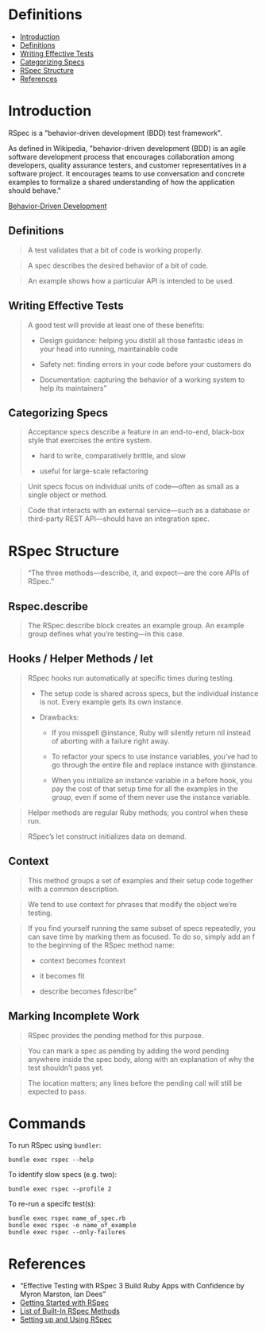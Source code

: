 # Definitions
- [Introduction](#Introduction)
- [Definitions](##Definitions)
- [Writing Effective Tests](##Writing-Effective-Tests)
- [Categorizing Specs](##Categorizing-Specs)
- [RSpec Structure](#RSpec-Structure)
- [References](#References)

# Introduction

RSpec is a "behavior-driven development (BDD) test framework".

As defined in Wikipedia, "behavior-driven development (BDD) is an agile software development process that encourages collaboration among developers, quality assurance testers, and customer representatives in a software project. It encourages teams to use conversation and concrete examples to formalize a shared understanding of how the application should behave."

[Behavior-Driven Development](https://en.wikipedia.org/wiki/Behavior-driven_development)

## Definitions
> A test validates that a bit of code is working properly.

> A spec describes the desired behavior of a bit of code.

> An example shows how a particular API is intended to be used.

## Writing Effective Tests
> A good test will provide at least one of these benefits:
> 
> - Design guidance: helping you distill all those fantastic 
> ideas in your head into running, maintainable code
>
> - Safety net: finding errors in your code before your customers do
>
> - Documentation: capturing the behavior of a working system to help its maintainers”

## Categorizing Specs
> Acceptance specs describe a feature in an end-to-end, black-box style that exercises the entire system.
> 
> - hard to write, comparatively brittle, and slow
> 
> - useful for large-scale refactoring

> Unit specs focus on individual units of code—often as small as a single object or method.

> Code that interacts with an external service—such as a database or third-party REST API—should have an integration spec.

# RSpec Structure

> “The three methods—describe, it, and expect—are the core APIs of RSpec.”

## Rspec.describe
> The RSpec.describe block creates an example group. An example group defines what you’re testing—in this case. 

## Hooks / Helper Methods / let

> RSpec hooks run automatically at specific times during testing.
>
> - The setup code is shared across specs, but the individual instance is not. Every example gets its own instance.
> 
> - Drawbacks:
> 
>   -  If you misspell @instance, Ruby will silently return nil instead of aborting with a failure right away.
>
>   - To refactor your specs to use instance variables, you’ve had to go through the entire file and replace instance with @instance.
>
>   - When you initialize an instance variable in a before hook, you pay the cost of that setup time for all the examples in the group, even if some of them never use the instance variable.

> Helper methods are regular Ruby methods; you control when these run.

> RSpec’s let construct initializes data on demand.

## Context

> This method groups a set of examples and their setup code together with a common description.

> We tend to use context for phrases that modify the object we’re testing.

> If you find yourself running the same subset of specs repeatedly, you can save time by marking them as focused. To do so, simply add an f to the beginning of the RSpec method name:
> 
>  - context becomes fcontext
>
>  - it becomes fit
>
>  - describe becomes fdescribe”

## Marking Incomplete Work

> RSpec provides the pending method for this purpose. 

> You can mark a spec as pending by adding the word pending anywhere inside the spec body, along with an explanation of why the test shouldn’t pass yet. 

> The location matters; any lines before the pending call will still be expected to pass.

# Commands

To run RSpec using `bundler`:

```
bundle exec rspec --help
```

To identify slow specs (e.g. two):

```
bundle exec rspec --profile 2
```

To re-run a specifc test(s):

```
bundle exec rspec name_of_spec.rb
bundle exec rspec -e name_of_example
bundle exec rspec --only-failures
```

# References

- “Effective Testing with RSpec 3 Build Ruby Apps with Confidence by Myron Marston, Ian Dees”
- [Getting Started with RSpec](https://semaphoreci.com/community/tutorials/getting-started-with-rspec)
- [List of Built-In RSpec Methods](https://rspec.info/documentation/3.5/rspec-expectations/method_list.html)
- [Setting up and Using RSpec](https://medium.com/@tyler_brewer2/setting-up-and-using-rspec-b170b64bb89)
